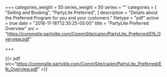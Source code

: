 +++
categories_weight = 50
series_weight = 50
series = ""
categories = [
  "Selling and Booking",
  "PartyLite Preferred",
]
description = "Details about the Preferred Program for you and your customers."
filetype = "pdf"
active = true
date = "2016-11-18T12:35:25-05:00"
title = "PartyLite Preferred Overview"
src = "https://commsite.partylite.com/CommSite/ca/en/PartyLite_Preferred/EN_Overview.pdf"

+++

{{< pdf src="https://commsite.partylite.com/CommSite/ca/en/PartyLite_Preferred/EN_Overview.pdf" >}}
